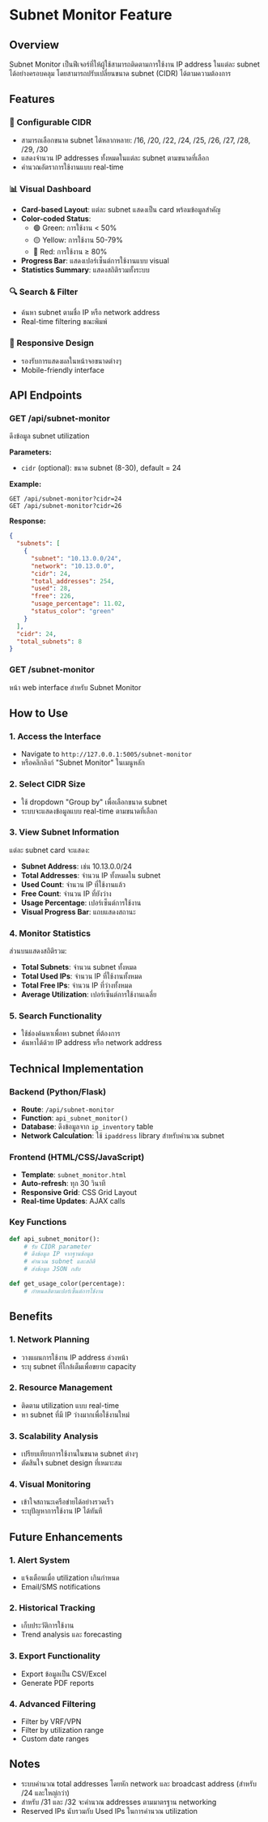# Subnet Monitor Feature

## Overview
Subnet Monitor เป็นฟีเจอร์ที่ให้ผู้ใช้สามารถติดตามการใช้งาน IP address ในแต่ละ subnet ได้อย่างครอบคลุม โดยสามารถปรับเปลี่ยนขนาด subnet (CIDR) ได้ตามความต้องการ

## Features

### 🎯 Configurable CIDR
- สามารถเลือกขนาด subnet ได้หลากหลาย: /16, /20, /22, /24, /25, /26, /27, /28, /29, /30
- แสดงจำนวน IP addresses ทั้งหมดในแต่ละ subnet ตามขนาดที่เลือก
- คำนวณอัตราการใช้งานแบบ real-time

### 📊 Visual Dashboard
- **Card-based Layout**: แต่ละ subnet แสดงเป็น card พร้อมข้อมูลสำคัญ
- **Color-coded Status**:
  - 🟢 Green: การใช้งาน < 50%
  - 🟡 Yellow: การใช้งาน 50-79%
  - 🔴 Red: การใช้งาน ≥ 80%
- **Progress Bar**: แสดงเปอร์เซ็นต์การใช้งานแบบ visual
- **Statistics Summary**: แสดงสถิติรวมทั้งระบบ

### 🔍 Search & Filter
- ค้นหา subnet ตามชื่อ IP หรือ network address
- Real-time filtering ขณะพิมพ์

### 📱 Responsive Design
- รองรับการแสดงผลในหน้าจอขนาดต่างๆ
- Mobile-friendly interface

## API Endpoints

### GET /api/subnet-monitor
ดึงข้อมูล subnet utilization

**Parameters:**
- `cidr` (optional): ขนาด subnet (8-30), default = 24

**Example:**
```
GET /api/subnet-monitor?cidr=24
GET /api/subnet-monitor?cidr=26
```

**Response:**
```json
{
  "subnets": [
    {
      "subnet": "10.13.0.0/24",
      "network": "10.13.0.0",
      "cidr": 24,
      "total_addresses": 254,
      "used": 28,
      "free": 226,
      "usage_percentage": 11.02,
      "status_color": "green"
    }
  ],
  "cidr": 24,
  "total_subnets": 8
}
```

### GET /subnet-monitor
หน้า web interface สำหรับ Subnet Monitor

## How to Use

### 1. Access the Interface
- Navigate to `http://127.0.0.1:5005/subnet-monitor`
- หรือคลิกลิงก์ "Subnet Monitor" ในเมนูหลัก

### 2. Select CIDR Size
- ใช้ dropdown "Group by" เพื่อเลือกขนาด subnet
- ระบบจะแสดงข้อมูลแบบ real-time ตามขนาดที่เลือก

### 3. View Subnet Information
แต่ละ subnet card จะแสดง:
- **Subnet Address**: เช่น 10.13.0.0/24
- **Total Addresses**: จำนวน IP ทั้งหมดใน subnet
- **Used Count**: จำนวน IP ที่ใช้งานแล้ว
- **Free Count**: จำนวน IP ที่ยังว่าง
- **Usage Percentage**: เปอร์เซ็นต์การใช้งาน
- **Visual Progress Bar**: แถบแสดงสถานะ

### 4. Monitor Statistics
ส่วนบนแสดงสถิติรวม:
- **Total Subnets**: จำนวน subnet ทั้งหมด
- **Total Used IPs**: จำนวน IP ที่ใช้งานทั้งหมด
- **Total Free IPs**: จำนวน IP ที่ว่างทั้งหมด
- **Average Utilization**: เปอร์เซ็นต์การใช้งานเฉลี่ย

### 5. Search Functionality
- ใช้ช่องค้นหาเพื่อหา subnet ที่ต้องการ
- ค้นหาได้ด้วย IP address หรือ network address

## Technical Implementation

### Backend (Python/Flask)
- **Route**: `/api/subnet-monitor`
- **Function**: `api_subnet_monitor()`
- **Database**: ดึงข้อมูลจาก `ip_inventory` table
- **Network Calculation**: ใช้ `ipaddress` library สำหรับคำนวณ subnet

### Frontend (HTML/CSS/JavaScript)
- **Template**: `subnet_monitor.html`
- **Auto-refresh**: ทุก 30 วินาที
- **Responsive Grid**: CSS Grid Layout
- **Real-time Updates**: AJAX calls

### Key Functions
```python
def api_subnet_monitor():
    # รับ CIDR parameter
    # ดึงข้อมูล IP จากฐานข้อมูล
    # คำนวณ subnet และสถิติ
    # ส่งข้อมูล JSON กลับ

def get_usage_color(percentage):
    # กำหนดสีตามเปอร์เซ็นต์การใช้งาน
```

## Benefits

### 1. Network Planning
- วางแผนการใช้งาน IP address ล่วงหน้า
- ระบุ subnet ที่ใกล้เต็มเพื่อขยาย capacity

### 2. Resource Management
- ติดตาม utilization แบบ real-time
- หา subnet ที่มี IP ว่างมากเพื่อใช้งานใหม่

### 3. Scalability Analysis
- เปรียบเทียบการใช้งานในขนาด subnet ต่างๆ
- ตัดสินใจ subnet design ที่เหมาะสม

### 4. Visual Monitoring
- เข้าใจสถานะเครือข่ายได้อย่างรวดเร็ว
- ระบุปัญหาการใช้งาน IP ได้ทันที

## Future Enhancements

### 1. Alert System
- แจ้งเตือนเมื่อ utilization เกินกำหนด
- Email/SMS notifications

### 2. Historical Tracking
- เก็บประวัติการใช้งาน
- Trend analysis และ forecasting

### 3. Export Functionality
- Export ข้อมูลเป็น CSV/Excel
- Generate PDF reports

### 4. Advanced Filtering
- Filter by VRF/VPN
- Filter by utilization range
- Custom date ranges

## Notes
- ระบบคำนวณ total addresses โดยหัก network และ broadcast address (สำหรับ /24 และใหญ่กว่า)
- สำหรับ /31 และ /32 จะคำนวณ addresses ตามมาตรฐาน networking
- Reserved IPs นับรวมกับ Used IPs ในการคำนวณ utilization
